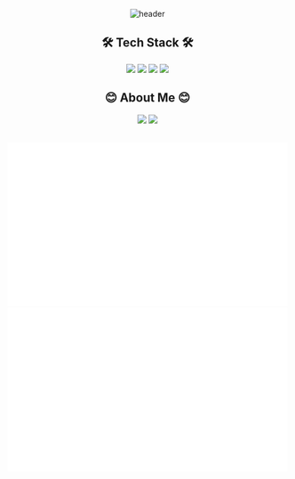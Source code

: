<div align="center">
  
![header](https://capsule-render.vercel.app/api?type=waving&color=0090FF&height=280&text=Seungjae%20Oh&fontColor=FFFFFF&fontSize=50&desc=@oh980225&descSize=15&descAlign=62&descAlignY=63)

## 🛠 Tech Stack 🛠
<img src="https://img.shields.io/badge/Java-007396?style=for-the-badge&logo=Java&logoColor=white"/> <img src="https://img.shields.io/badge/Spring-6DB33F?style=for-the-badge&logo=Spring&logoColor=white"/> <img src="https://img.shields.io/badge/Spring Boot-6DB33F?style=for-the-badge&logo=Spring Boot&logoColor=white"/> <img src="https://img.shields.io/badge/MySQL-4479A1?style=for-the-badge&logo=MySQL&logoColor=white"/>


## 😊 About Me 😊
<a href="https://velog.io/@l0_0l"><img src="https://img.shields.io/badge/velog-26C394?style=for-the-badge&logo=v&logoColor=white&link=https://velog.io/@l0_0l"/></a> 
<a href="https://www.notion.so/ae29ec8e45ac47acb3691b2a08ce11ea"><img src="https://img.shields.io/badge/notion-000000?style=for-the-badge&logo=notion&logoColor=white&link=https://velog.io/@l0_0l"/></a>
<br>
<br>

![Anurag's GitHub stats](https://github.com/oh980225/github-stats-transparent/blob/output/generated/overview.svg) ![Top Langs](https://github.com/oh980225/github-stats-transparent/blob/output/generated/languages.svg)
</div>
